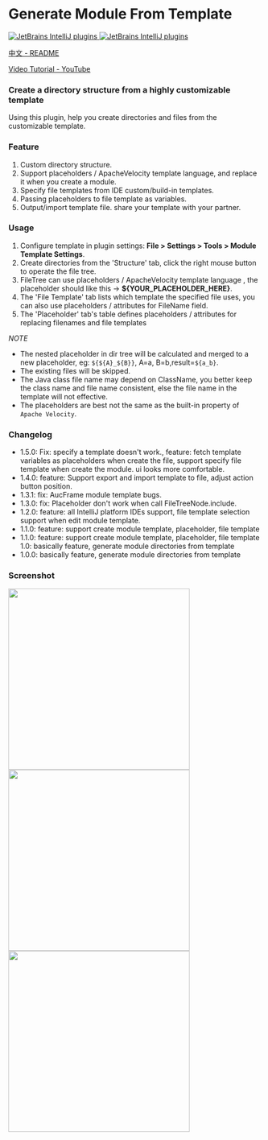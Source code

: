 # Generate Module From Template

[![JetBrains IntelliJ plugins](https://img.shields.io/jetbrains/plugin/d/13586-generate-module-from-template) ](https://plugins.jetbrains.com/plugin/13586-generate-module-from-template)
[![JetBrains IntelliJ plugins](https://img.shields.io/jetbrains/plugin/v/13586-generate-module-from-template) ](https://plugins.jetbrains.com/plugin/13586-generate-module-from-template)

[中文 - README](https://github.com/dengzii/GenerateModuleFromTemplate/blob/master/README-ZH.md)

[Video Tutorial - YouTube](https://youtu.be/TyeXnbCcBP4)

### Create a directory structure from a highly customizable template

Using this plugin, help you create directories and files from the customizable template.

### Feature

1. Custom directory structure.
2. Support placeholders / ApacheVelocity template language, and replace it when you create a module.
3. Specify file templates from IDE custom/build-in templates.
4. Passing placeholders to file template as variables.
5. Output/import template file. share your template with your partner.

### Usage

1. Configure template in plugin settings: <b>File > Settings > Tools > Module Template Settings</b>.
2. Create directories from the 'Structure' tab, click the right mouse button to operate the file tree.
3. FileTree can use placeholders / ApacheVelocity template language , the placeholder should like this -> <b>${YOUR_PLACEHOLDER_HERE}</b>.
4. The 'File Template' tab lists which template the specified file uses, you can also use placeholders / attributes for FileName
   field.
5. The 'Placeholder' tab's table defines placeholders / attributes for replacing filenames and file templates

*NOTE*

- The nested placeholder in dir tree will be calculated and merged to a new placeholder, eg: `${${A}_${B}}`, A=a,
  B=b,result=`${a_b}`.
- The existing files will be skipped.
- The Java class file name may depend on ClassName, you better keep the class name and file name consistent, else the
  file name in the template will not effective.
- The placeholders are best not the same as the built-in property of `Apache Velocity`.

### Changelog

- 1.5.0: Fix: specify a template doesn't work., feature: fetch template variables as placeholders when create the file,
  support specify file template when create the module. ui looks more comfortable.
- 1.4.0: feature: Support export and import template to file, adjust action button position.
- 1.3.1: fix: AucFrame module template bugs.
- 1.3.0: fix: Placeholder don't work when call FileTreeNode.include.
- 1.2.0: feature: all IntelliJ platform IDEs support, file template selection support when edit module template.
- 1.1.0: feature: support create module template, placeholder, file template
- 1.1.0: feature: support create module template, placeholder, file template 1.0: basically feature, generate module
  directories from template
- 1.0.0: basically feature, generate module directories from template

### Screenshot

<img src="https://raw.githubusercontent.com/dengzii/GenerateModuleFromTemplate/master/screenshot/main.png" height="360">
<img src="https://raw.githubusercontent.com/dengzii/GenerateModuleFromTemplate/master/screenshot/preview.png" height="360">
<img src="https://raw.githubusercontent.com/dengzii/GenerateModuleFromTemplate/master/screenshot/settings.png" height="360">
